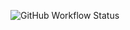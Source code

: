 ![GitHub Workflow Status](https://img.shields.io/github/workflow/status/AndreyOsipuk/OTUS_JS_basic_2022_09/actions/workflows/sanity-check.yml/badge.svg)
